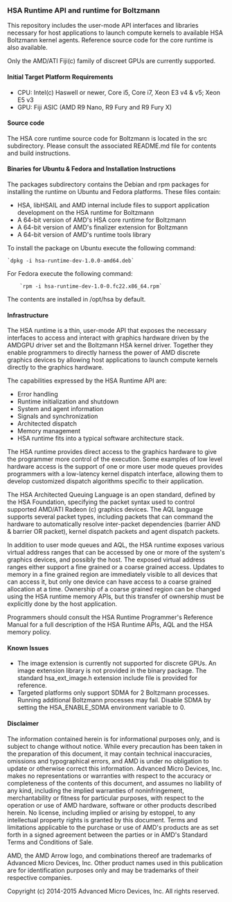 ### HSA Runtime API and runtime for Boltzmann

This repository includes the user-mode API interfaces and libraries necessary for host applications to launch compute kernels to available HSA Boltzmann kernel agents. Reference source code for the core runtime is also available.

Only the AMD/ATI Fiji(c) family of discreet GPUs are currently supported.

#### Initial Target Platform Requirements

* CPU: Intel(c) Haswell or newer, Core i5, Core i7, Xeon E3 v4 & v5; Xeon E5 v3
* GPU: Fiji ASIC (AMD R9 Nano, R9 Fury and R9 Fury X)

#### Source code

The HSA core runtime source code for Boltzmann is located in the src subdirectory. Please consult the associated README.md file for contents and build instructions.

#### Binaries for Ubuntu & Fedora and Installation Instructions

The packages subdirectory contains the Debian and rpm packages for installing the runtime on Ubuntu and Fedora platforms. These files contain:

* HSA, libHSAIL and AMD internal include files to support application development on the HSA runtime for Boltzmann
* A 64-bit version of AMD's HSA core runtime for Boltzmann
* A 64-bit version of AMD's finalizer extension for Boltzmann
* A 64-bit version of AMD's runtime tools library

To install the package on Ubuntu execute the following command:

	`dpkg -i hsa-runtime-dev-1.0.0-amd64.deb`

For Fedora execute the following command:

        `rpm -i hsa-runtime-dev-1.0-0.fc22.x86_64.rpm`

The contents are installed in /opt/hsa by default.
 
#### Infrastructure

The HSA runtime is a thin, user-mode API that exposes the necessary interfaces to access and interact with graphics hardware driven by the AMDGPU driver set and the Boltzmann HSA kernel driver. Together they enable programmers to directly harness the power of AMD discrete graphics devices by allowing host applications to launch compute kernels directly to the graphics hardware.

The capabilities expressed by the HSA Runtime API are:

* Error handling
* Runtime initialization and shutdown
* System and agent information
* Signals and synchronization
* Architected dispatch
* Memory management
* HSA runtime fits into a typical software architecture stack.

The HSA runtime provides direct access to the graphics hardware to give the programmer more control of the execution. Some examples of low level hardware access  is  the support of one or more user mode queues provides programmers with a low-latency kernel dispatch interface, allowing them to develop customized dispatch algorithms specific to their application.

The HSA Architected Queuing Language is an open standard, defined by the HSA Foundation, specifying the packet syntax used to control supported AMD/ATI Radeon (c) graphics devices. The AQL language supports several packet types, including packets that can command the hardware to automatically resolve inter-packet dependencies (barrier AND & barrier OR packet), kernel dispatch packets and agent dispatch packets.

In addition to user mode queues and AQL, the HSA runtime exposes various virtual address ranges that can be accessed by one or more of the system's graphics devices, and possibly the host. The exposed virtual address ranges either support a fine grained or a coarse grained access. Updates to memory in a fine grained region are immediately visible to all devices that can access it, but only one device can have access to a coarse grained allocation at a time. Ownership of a coarse grained region can be changed using the HSA runtime memory APIs, but this transfer of ownership must be explicitly done by the host application.

Programmers should consult the HSA Runtime Programmer's Reference Manual for a full description of the HSA Runtime APIs, AQL and the HSA memory policy.

#### Known Issues

* The image extension is currently not supported for discrete GPUs. An image extension library is not provided in the binary package. The standard hsa_ext_image.h extension include file is provided for reference. 
* Targeted platforms only support SDMA for 2 Boltzmann processes. Running additional Boltzmann processes may fail. Disable SDMA by setting the HSA_ENABLE_SDMA environment variable to 0.
 
#### Disclaimer

The information contained herein is for informational purposes only, and is subject to change without notice. While every precaution has been taken in the preparation of this document, it may contain technical inaccuracies, omissions and typographical errors, and AMD is under no obligation to update or otherwise correct this information. Advanced Micro Devices, Inc. makes no representations or warranties with respect to the accuracy or completeness of the contents of this document, and assumes no liability of any kind, including the implied warranties of noninfringement, merchantability or fitness for particular purposes, with respect to the operation or use of AMD hardware, software or other products described herein. No license, including implied or arising by estoppel, to any intellectual property rights is granted by this document. Terms and limitations applicable to the purchase or use of AMD's products are as set forth in a signed agreement between the parties or in AMD's Standard Terms and Conditions of Sale.

AMD, the AMD Arrow logo, and combinations thereof are trademarks of Advanced Micro Devices, Inc. Other product names used in this publication are for identification purposes only and may be trademarks of their respective companies.

Copyright (c) 2014-2015 Advanced Micro Devices, Inc. All rights reserved.
